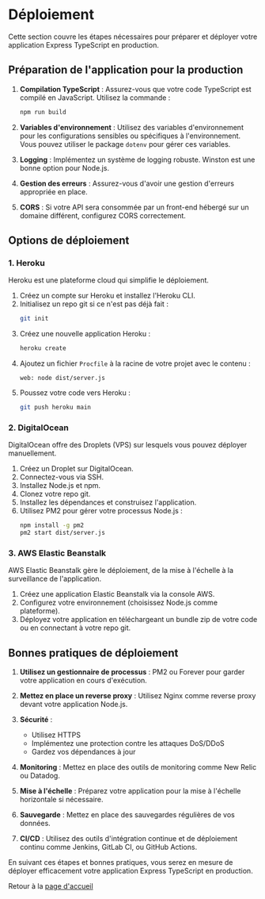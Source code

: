 # Déploiement

Cette section couvre les étapes nécessaires pour préparer et déployer votre application Express TypeScript en production.

## Préparation de l'application pour la production

1. **Compilation TypeScript** : Assurez-vous que votre code TypeScript est compilé en JavaScript. Utilisez la commande :
   ```bash
   npm run build
   ```

2. **Variables d'environnement** : Utilisez des variables d'environnement pour les configurations sensibles ou spécifiques à l'environnement. Vous pouvez utiliser le package `dotenv` pour gérer ces variables.

3. **Logging** : Implémentez un système de logging robuste. Winston est une bonne option pour Node.js.

4. **Gestion des erreurs** : Assurez-vous d'avoir une gestion d'erreurs appropriée en place.

5. **CORS** : Si votre API sera consommée par un front-end hébergé sur un domaine différent, configurez CORS correctement.

## Options de déploiement

### 1. Heroku

Heroku est une plateforme cloud qui simplifie le déploiement.

1. Créez un compte sur Heroku et installez l'Heroku CLI.
2. Initialisez un repo git si ce n'est pas déjà fait :
   ```bash
   git init
   ```
3. Créez une nouvelle application Heroku :
   ```bash
   heroku create
   ```
4. Ajoutez un fichier `Procfile` à la racine de votre projet avec le contenu :
   ```
   web: node dist/server.js
   ```
5. Poussez votre code vers Heroku :
   ```bash
   git push heroku main
   ```

### 2. DigitalOcean

DigitalOcean offre des Droplets (VPS) sur lesquels vous pouvez déployer manuellement.

1. Créez un Droplet sur DigitalOcean.
2. Connectez-vous via SSH.
3. Installez Node.js et npm.
4. Clonez votre repo git.
5. Installez les dépendances et construisez l'application.
6. Utilisez PM2 pour gérer votre processus Node.js :
   ```bash
   npm install -g pm2
   pm2 start dist/server.js
   ```

### 3. AWS Elastic Beanstalk

AWS Elastic Beanstalk gère le déploiement, de la mise à l'échelle à la surveillance de l'application.

1. Créez une application Elastic Beanstalk via la console AWS.
2. Configurez votre environnement (choisissez Node.js comme plateforme).
3. Déployez votre application en téléchargeant un bundle zip de votre code ou en connectant à votre repo git.

## Bonnes pratiques de déploiement

1. **Utilisez un gestionnaire de processus** : PM2 ou Forever pour garder votre application en cours d'exécution.

2. **Mettez en place un reverse proxy** : Utilisez Nginx comme reverse proxy devant votre application Node.js.

3. **Sécurité** : 
   - Utilisez HTTPS
   - Implémentez une protection contre les attaques DoS/DDoS
   - Gardez vos dépendances à jour

4. **Monitoring** : Mettez en place des outils de monitoring comme New Relic ou Datadog.

5. **Mise à l'échelle** : Préparez votre application pour la mise à l'échelle horizontale si nécessaire.

6. **Sauvegarde** : Mettez en place des sauvegardes régulières de vos données.

7. **CI/CD** : Utilisez des outils d'intégration continue et de déploiement continu comme Jenkins, GitLab CI, ou GitHub Actions.

En suivant ces étapes et bonnes pratiques, vous serez en mesure de déployer efficacement votre application Express TypeScript en production.

Retour à la [page d'accueil](index.md)
